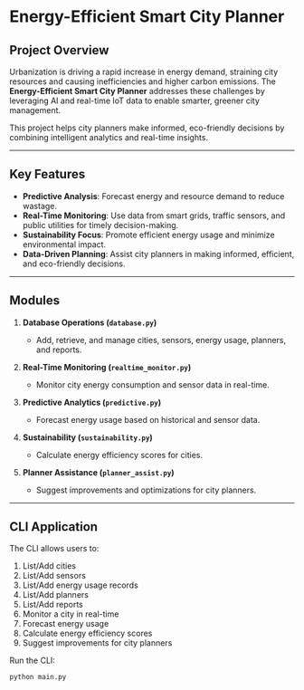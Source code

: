 # Energy-Efficient Smart City Planner

## Project Overview
Urbanization is driving a rapid increase in energy demand, straining city resources and causing inefficiencies and higher carbon emissions. The **Energy-Efficient Smart City Planner** addresses these challenges by leveraging AI and real-time IoT data to enable smarter, greener city management.

This project helps city planners make informed, eco-friendly decisions by combining intelligent analytics and real-time insights.

---

## Key Features

- **Predictive Analysis**: Forecast energy and resource demand to reduce wastage.  
- **Real-Time Monitoring**: Use data from smart grids, traffic sensors, and public utilities for timely decision-making.  
- **Sustainability Focus**: Promote efficient energy usage and minimize environmental impact.  
- **Data-Driven Planning**: Assist city planners in making informed, efficient, and eco-friendly decisions.

---

## Modules

1. **Database Operations (`database.py`)**  
   - Add, retrieve, and manage cities, sensors, energy usage, planners, and reports.

2. **Real-Time Monitoring (`realtime_monitor.py`)**  
   - Monitor city energy consumption and sensor data in real-time.

3. **Predictive Analytics (`predictive.py`)**  
   - Forecast energy usage based on historical and sensor data.

4. **Sustainability (`sustainability.py`)**  
   - Calculate energy efficiency scores for cities.

5. **Planner Assistance (`planner_assist.py`)**  
   - Suggest improvements and optimizations for city planners.

---

## CLI Application

The CLI allows users to:

1. List/Add cities  
2. List/Add sensors  
3. List/Add energy usage records  
4. List/Add planners  
5. List/Add reports  
6. Monitor a city in real-time  
7. Forecast energy usage  
8. Calculate energy efficiency scores  
9. Suggest improvements for city planners  

Run the CLI:
```bash
python main.py
